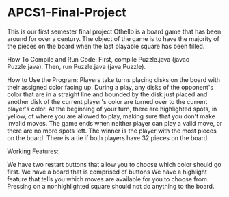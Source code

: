 # APCS1-Final-Project
This is our first semester final project
Othello is a board game that has been around for over a century. The object of the game is to have the majority of the pieces on the board when the last playable square has been filled. 


How To Compile and Run Code:
First, compile Puzzle.java (javac Puzzle.java).
Then, run Puzzle.java (java Puzzle).

How to Use the Program:
Players take turns placing disks on the board with their assigned color facing up.
During a play, any disks of the opponent's color that are in a straight line and bounded by the disk just placed and another disk of the current player's color are turned over to the current player's color.
At the beginning of your turn, there are highlighted spots, in yellow, of where you are allowed to play, making sure that you don't make invalid moves. 
The game ends when neither player can play a valid move, or there are no more spots left.
The winner is the player with the most pieces on the board.
There is a tie if both players have 32 pieces on the board. 

Working Features:

We have two restart buttons that allow you to choose which color should go first.
We have a board that is comprised of buttons
We have a highlight feature that tells you which moves are available for you to choose from. Pressing on a nonhighlighted square should not do anything to the board. 